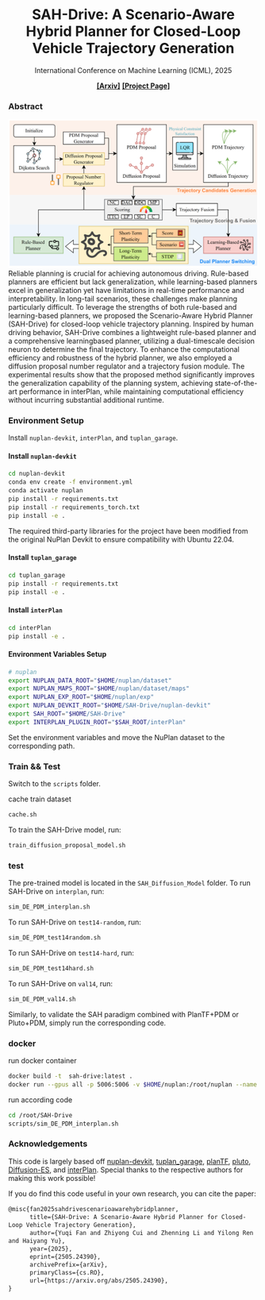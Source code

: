 <div align="center">
  
# SAH-Drive: A Scenario-Aware Hybrid Planner for Closed-Loop Vehicle Trajectory Generation

International Conference on Machine Learning (ICML), 2025

[**[Arxiv]**](https://arxiv.org/pdf/2505.24390) [**[Project Page]**](https://sah-drive-web.github.io/)
</div>


### Abstract

![alt text](image.png)
Reliable planning is crucial for achieving autonomous driving. Rule-based planners are efficient but lack generalization, while learning-based planners excel in generalization yet have limitations in real-time performance and interpretability. In long-tail scenarios, these challenges make planning particularly difficult. To leverage the strengths of both rule-based and learning-based planners, we proposed the Scenario-Aware Hybrid Planner (SAH-Drive) for closed-loop vehicle trajectory planning. Inspired by human driving behavior, SAH-Drive combines a lightweight rule-based planner and a comprehensive learningbased planner, utilizing a dual-timescale decision neuron to determine the final trajectory. To enhance the computational efficiency and robustness of the hybrid planner, we also employed a diffusion proposal number regulator and a trajectory fusion module. The experimental results show that the proposed method significantly improves the generalization capability of the planning system, achieving state-of-the-art performance in interPlan, while maintaining computational efficiency without incurring substantial additional runtime.



### Environment Setup

Install `nuplan-devkit`, `interPlan`, and `tuplan_garage`.

#### Install `nuplan-devkit`

```bash
cd nuplan-devkit
conda env create -f environment.yml
conda activate nuplan 
pip install -r requirements.txt
pip install -r requirements_torch.txt
pip install -e .
```
The required third-party libraries for the project have been modified from the original NuPlan Devkit to ensure compatibility with Ubuntu 22.04.

#### Install `tuplan_garage`

```bash
cd tuplan_garage
pip install -r requirements.txt
pip install -e .
```

#### Install `interPlan`

```bash
cd interPlan
pip install -e .
```

#### Environment Variables Setup

```bash
# nuplan
export NUPLAN_DATA_ROOT="$HOME/nuplan/dataset"
export NUPLAN_MAPS_ROOT="$HOME/nuplan/dataset/maps"
export NUPLAN_EXP_ROOT="$HOME/nuplan/exp"
export NUPLAN_DEVKIT_ROOT="$HOME/SAH-Drive/nuplan-devkit"
export SAH_ROOT="$HOME/SAH-Drive"
export INTERPLAN_PLUGIN_ROOT="$SAH_ROOT/interPlan"
```
Set the environment variables and move the NuPlan dataset to the corresponding path.


### Train && Test

Switch to the `scripts` folder.

cache train dataset
```bash
cache.sh
```

To train the SAH-Drive model, run:

```bash
train_diffusion_proposal_model.sh
```


### test

The pre-trained model is located in the `SAH_Diffusion_Model` folder.
To run SAH-Drive on `interplan`, run:
```bash
sim_DE_PDM_interplan.sh
```

To run SAH-Drive on `test14-random`, run:
```bash
sim_DE_PDM_test14random.sh
```

To run SAH-Drive on `test14-hard`, run:
```bash
sim_DE_PDM_test14hard.sh
```

To run SAH-Drive on `val14`, run:
```bash
sim_DE_PDM_val14.sh
```

Similarly, to validate the SAH paradigm combined with PlanTF+PDM or Pluto+PDM, simply run the corresponding code.

### docker

run docker container
```bash
docker build -t  sah-drive:latest .
docker run --gpus all -p 5006:5006 -v $HOME/nuplan:/root/nuplan --name sah_docker -it sah-drive:latest /bin/bash
```

run according code
```bash
cd /root/SAH-Drive
scripts/sim_DE_PDM_interplan.sh
```

### Acknowledgements

This code is largely based off [nuplan-devkit](https://github.com/motional/nuplan-devkit), [tuplan_garage](https://github.com/autonomousvision/tuplan_garage), [planTF](https://github.com/jchengai/planTF), [pluto](https://github.com/jchengai/pluto), [Diffusion-ES](https://github.com/bhyang/diffusion-es), and [interPlan](https://github.com/mh0797/interPlan). Special thanks to the respective authors for making this work possible!

If you do find this code useful in your own research, you can cite the paper:
```biblatex
@misc{fan2025sahdrivescenarioawarehybridplanner,
      title={SAH-Drive: A Scenario-Aware Hybrid Planner for Closed-Loop Vehicle Trajectory Generation}, 
      author={Yuqi Fan and Zhiyong Cui and Zhenning Li and Yilong Ren and Haiyang Yu},
      year={2025},
      eprint={2505.24390},
      archivePrefix={arXiv},
      primaryClass={cs.RO},
      url={https://arxiv.org/abs/2505.24390}, 
}
```
